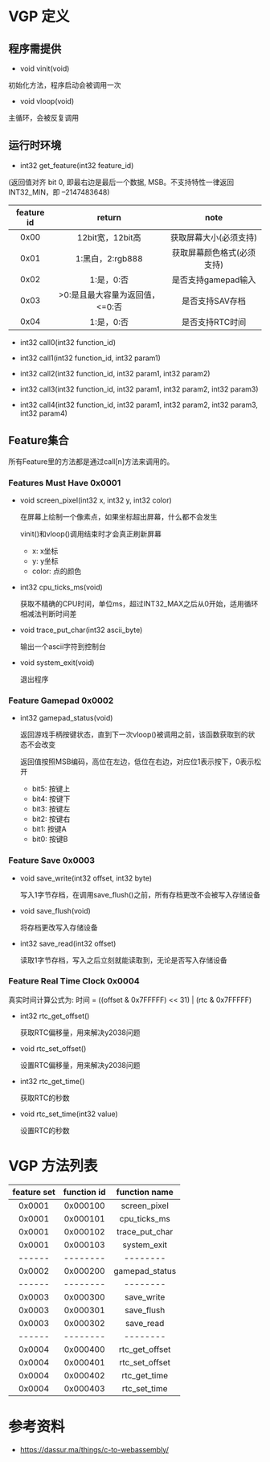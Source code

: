 # VGP 定义

## 程序需提供

* void vinit(void)

初始化方法，程序启动会被调用一次

* void vloop(void)

主循环，会被反复调用

## 运行时环境

* int32 get_feature(int32 feature_id)

(返回值对齐 bit 0, 即最右边是最后一个数据, MSB。不支持特性一律返回INT32_MIN，即 –2147483648)

| feature id | return | note |
|:----:|:----:|:----:|
| 0x00 | 12bit宽，12bit高 | 获取屏幕大小(必须支持) |
| 0x01 | 1:黑白，2:rgb888 | 获取屏幕颜色格式(必须支持) |
| 0x02 | 1:是，0:否 | 是否支持gamepad输入 |
| 0x03 | >0:是且最大容量为返回值，<=0:否 | 是否支持SAV存档 |
| 0x04 | 1:是，0:否 | 是否支持RTC时间 |

* int32 call0(int32 function_id)

* int32 call1(int32 function_id, int32 param1)

* int32 call2(int32 function_id, int32 param1, int32 param2)

* int32 call3(int32 function_id, int32 param1, int32 param2, int32 param3)

* int32 call4(int32 function_id, int32 param1, int32 param2, int32 param3, int32 param4)

## Feature集合

所有Feature里的方法都是通过call[n]方法来调用的。

### Features Must Have 0x0001

* void screen_pixel(int32 x, int32 y, int32 color)

  在屏幕上绘制一个像素点，如果坐标超出屏幕，什么都不会发生

  vinit()和vloop()调用结束时才会真正刷新屏幕

  - x: x坐标
  - y: y坐标
  - color: 点的颜色

* int32 cpu_ticks_ms(void)

  获取不精确的CPU时间，单位ms，超过INT32_MAX之后从0开始，适用循环相减法判断时间差

* void trace_put_char(int32 ascii_byte)

  输出一个ascii字符到控制台

* void system_exit(void)

  退出程序

### Feature Gamepad 0x0002

* int32 gamepad_status(void)

  返回游戏手柄按键状态，直到下一次vloop()被调用之前，该函数获取到的状态不会改变

  返回值按照MSB编码，高位在左边，低位在右边，对应位1表示按下，0表示松开

  - bit5: 按键上
  - bit4: 按键下
  - bit3: 按键左
  - bit2: 按键右
  - bit1: 按键A
  - bit0: 按键B

### Feature Save 0x0003

* void save_write(int32 offset, int32 byte)

  写入1字节存档，在调用save_flush()之前，所有存档更改不会被写入存储设备

* void save_flush(void)

  将存档更改写入存储设备

* int32 save_read(int32 offset)

  读取1字节存档，写入之后立刻就能读取到，无论是否写入存储设备

### Feature Real Time Clock 0x0004

真实时间计算公式为: 时间 = ((offset & 0x7FFFFF) << 31) | (rtc & 0x7FFFFF)

* int32 rtc_get_offset()

  获取RTC偏移量，用来解决y2038问题

* void rtc_set_offset()

  设置RTC偏移量，用来解决y2038问题

* int32 rtc_get_time()

  获取RTC的秒数

* void rtc_set_time(int32 value)

  设置RTC的秒数

# VGP 方法列表
| feature set | function id | function name |
|:----:|:----:|:----:|
| 0x0001 | 0x000100 | screen_pixel |
| 0x0001 | 0x000101 | cpu_ticks_ms |
| 0x0001 | 0x000102 | trace_put_char |
| 0x0001 | 0x000103 | system_exit |
| ------ | -------- | -------- |
| 0x0002 | 0x000200 | gamepad_status |
| ------ | -------- | -------- |
| 0x0003 | 0x000300 | save_write |
| 0x0003 | 0x000301 | save_flush |
| 0x0003 | 0x000302 | save_read |
| ------ | -------- | -------- |
| 0x0004 | 0x000400 | rtc_get_offset |
| 0x0004 | 0x000401 | rtc_set_offset |
| 0x0004 | 0x000402 | rtc_get_time |
| 0x0004 | 0x000403 | rtc_set_time |

# 参考资料

* https://dassur.ma/things/c-to-webassembly/
